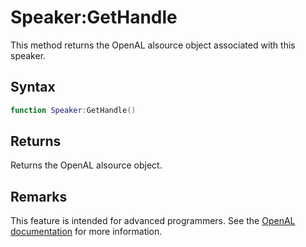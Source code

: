 # Speaker:GetHandle

This method returns the OpenAL alsource object associated with this speaker.

## Syntax

```lua
function Speaker:GetHandle()
```

## Returns

Returns the OpenAL alsource object.

## Remarks

This feature is intended for advanced programmers. See the [OpenAL documentation](https://openal.org/documentation/) for more information.